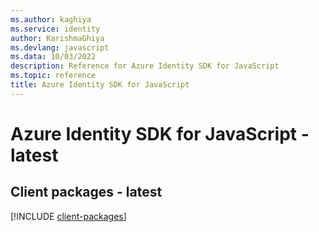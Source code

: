 ```yaml
---
ms.author: kaghiya
ms.service: identity
author: KarishmaGhiya
ms.devlang: javascript
ms.data: 10/03/2022
description: Reference for Azure Identity SDK for JavaScript
ms.topic: reference
title: Azure Identity SDK for JavaScript
---
```

# Azure Identity SDK for JavaScript - latest

## Client packages - latest
[!INCLUDE [client-packages](identity-client-index.md)]
